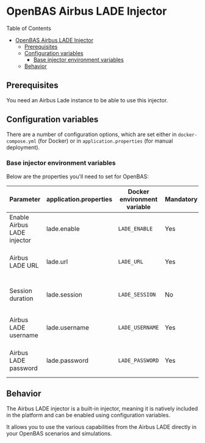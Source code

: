 # OpenBAS Airbus LADE Injector

Table of Contents

- [OpenBAS Airbus LADE Injector](#openbas-airbus-lade-injector)
    - [Prerequisites](#prerequisites)
    - [Configuration variables](#configuration-variables)
        - [Base injector environment variables](#base-injector-environment-variables)
    - [Behavior](#behavior)

## Prerequisites

You need an Airbus Lade instance to be able to use this injector.

## Configuration variables

There are a number of configuration options, which are set either in `docker-compose.yml` (for Docker) or
in `application.properties` (for manual deployment).

### Base injector environment variables

Below are the properties you'll need to set for OpenBAS:

| Parameter                   | application.properties | Docker environment variable | Mandatory | Description                              |
|-----------------------------|------------------------|-----------------------------|-----------|------------------------------------------|
| Enable Airbus LADE injector | lade.enable            | `LADE_ENABLE`               | Yes       | Enable the Airbus LADE injector.         |
| Airbus LADE URL             | lade.url               | `LADE_URL`                  | Yes       | The URL of the Airbus LADE tenant.       |
| Session duration            | lade.session           | `LADE_SESSION`              | No        | The duration of the session (technical). |
| Airbus LADE username        | lade.username          | `LADE_USERNAME`             | Yes       | The Airbus LADE tenant username.         |
| Airbus LADE password        | lade.password          | `LADE_PASSWORD`             | Yes       | The Airbus LADE tenant password.         |

## Behavior

The Airbus LADE injector is a built-in injector, meaning it is natively included in the platform and can be enabled
using configuration variables.

It allows you to use the various capabilities from the Airbus LADE directly in your OpenBAS scenarios and simulations.
